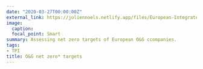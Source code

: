 ```yaml
---
date: "2020-03-27T00:00:00Z"
external_link: https://joliennoels.netlify.app/files/European-Integrated-Oil-and-Gas-Briefing-Paper.pdf
image:
  caption: 
  focal_point: Smart
summary: Assessing net zero targets of European O&G ccompanies.
tags:
- TPI
title: O&G net zero* targets
---
```

